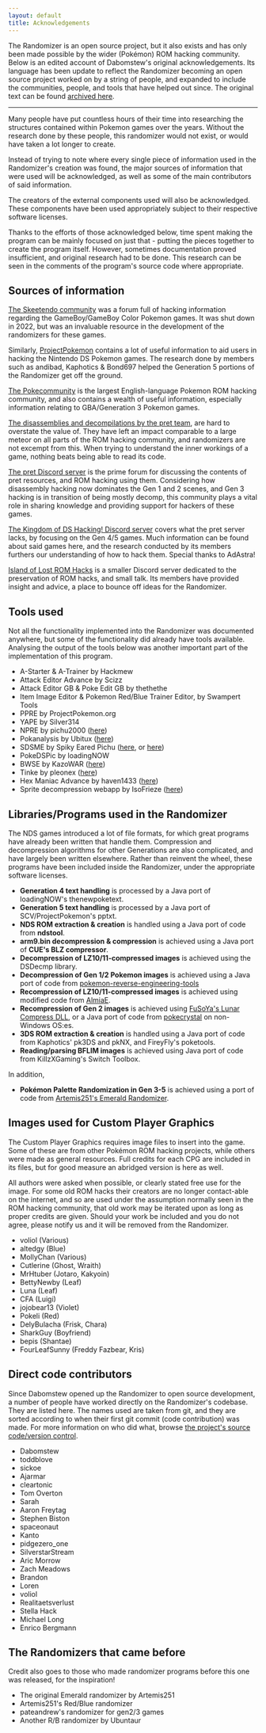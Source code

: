 ```yaml
---
layout: default
title: Acknowledgements
---
```


The Randomizer is an open source project, but it also exists and has only been made possible by the wider (Pokémon) ROM hacking community. Below is an edited account of Dabomstew's original acknowledgements. Its language has been update to reflect the Randomizer becoming an open source project worked on by a string of people, and expanded to include the communities, people, and tools that have helped out since. The original text can be found [archived here](https://web.archive.org/web/20240110170403/https://pokehacks.dabomstew.com/randomizer/acks.php).

---

Many people have put countless hours of their time into researching the structures contained within Pokemon games over the years. Without the research done by these people, this randomizer would not exist, or would have taken a lot longer to create.

Instead of trying to note where every single piece of information used in the Randomizer's creation was found, the major sources of information that were used will be acknowledged, as well as some of the main contributors of said information.

The creators of the external components used will also be acknowledged. These components have been used appropriately subject to their respective software licenses.

Thanks to the efforts of those acknowledged below, time spent making the program can be mainly focused on just that - putting the pieces together to create the program itself. However, sometimes documentation proved insufficient, and original research had to be done. This research can be seen in the comments of the program's source code where appropriate.

## Sources of information

[The Skeetendo community](https://web.archive.org/web/20220929151130/https://hax.iimarckus.org/topic/8058/) was a forum full of hacking information regarding the GameBoy/GameBoy Color Pokemon games. It was shut down in 2022, but was an invaluable resource in the development of the randomizers for these games.

Similarly, [ProjectPokemon](https://projectpokemon.org/) contains a lot of useful information to aid users in hacking the Nintendo DS Pokemon games. The research done by members such as andibad, Kaphotics & Bond697 helped the Generation 5 portions of the Randomizer get off the ground.

[The Pokecommunity](https://www.pokecommunity.com/) is the largest English-language Pokemon ROM hacking community, and also contains a wealth of useful information, especially information relating to GBA/Generation 3 Pokemon games.

[The disassemblies and decompilations by the pret team](https://pret.github.io/), are hard to overstate the value of. They have left an impact comparable to a large meteor on all parts of the ROM hacking community, and randomizers are not excempt from this. When trying to understand the inner workings of a game, nothing beats being able to read its code. 

[The pret Discord server](https://discord.com/invite/d5dubZ3) is the prime forum for discussing the contents of pret resources, and ROM hacking using them. Considering how disassembly hacking now dominates the Gen 1 and 2 scenes, and Gen 3 hacking is in transition of being mostly decomp, this community plays a vital role in sharing knowledge and providing support for hackers of these games.

[The Kingdom of DS Hacking! Discord server](https://discord.com/invite/m4XcSTB4ga) covers what the pret server lacks, by focusing on the Gen 4/5 games. Much information can be found about said games here, and the research conducted by its members furthers our understanding of how to hack them. Special thanks to AdAstra!

[Island of Lost ROM Hacks](https://discord.gg/NrPDYB2mtW) is a smaller Discord server dedicated to the preservation of ROM hacks, and small talk. Its members have provided insight and advice, a place to bounce off ideas for the Randomizer.

## Tools used

Not all the functionality implemented into the Randomizer was documented anywhere, but some of the functionality did already have tools available. Analysing the output of the tools below was another important part of the implementation of this program.

- A-Starter & A-Trainer by Hackmew
- Attack Editor Advance by Scizz
- Attack Editor GB & Poke Edit GB by thethethe
- Item Image Editor & Pokemon Red/Blue Trainer Editor, by Swampert Tools
- PPRE by ProjectPokemon.org
- YAPE by Silver314
- NPRE by pichu2000 ([here](https://code.google.com/archive/p/nintendo-pokemon-rom-editor/))
- Pokanalysis by Ubitux ([here](https://github.com/ubitux/pokanalysis))
- SDSME by Spiky Eared Pichu ([here](https://projectpokemon.org/home/files/file/2099-spikys-ds-map-editor-sdsme/), or [here](https://github.com/Skareeg/SDSME))
- PokeDSPic by loadingNOW
- BWSE by KazoWAR ([here](https://projectpokemon.org/home/forums/topic/13424-kazos-bw-tools/))
- Tinke by pleonex ([here](https://github.com/pleonex/tinke))
- Hex Maniac Advance by haven1433 ([here](https://github.com/haven1433/HexManiacAdvance))
- Sprite decompression webapp by IsoFrieze ([here](https://rgmechex.com/tech/gen1decompress.html)) 

## Libraries/Programs used in the Randomizer

The NDS games introduced a lot of file formats, for which great programs have already been written that handle them. Compression and decompression algorithms for other Generations are also complicated, and have largely been written elsewhere. Rather than reinvent the wheel, these programs have been included inside the Randomizer, under the appropriate software licenses.

- **Generation 4 text handling** is processed by a Java port of loadingNOW's thenewpoketext.
- **Generation 5 text handling** is processed by a Java port of SCV/ProjectPokemon's pptxt.
- **NDS ROM extraction & creation** is handled using a Java port of code from **ndstool**.
- **arm9.bin decompression & compression** is achieved using a Java port of **CUE's BLZ compressor**.
- **Decompression of LZ10/11-compressed images** is achieved using the DSDecmp library.
- **Decompression of Gen 1/2 Pokemon images** is achieved using a Java port of code from [pokemon-reverse-engineering-tools](https://github.com/pret/pokemon-reverse-engineering-tools)
- **Recompression of LZ10/11-compressed images** is achieved using modified code from [AlmiaE](https://github.com/SunakazeKun/AlmiaE).
- **Recompression of Gen 2 images** is achieved using [FuSoYa's Lunar Compress DLL](https://fusoya.eludevisibility.org/lc/index.html), or a Java port of code from [pokecrystal](https://github.com/pret/pokecrystal) on non-Windows OS:es. 
- **3DS ROM extraction & creation** is handled using a Java port of code from Kaphotics' pk3DS and pkNX, and FireyFly's poketools.
- **Reading/parsing BFLIM images** is achieved using Java port of code from KillzXGaming's Switch Toolbox.  

In addition,

- **Pokémon Palette Randomization in Gen 3-5** is achieved using a port of code from [Artemis251's Emerald Randomizer](http://artemis251.fobby.net/downloads/emerald/).

## Images used for Custom Player Graphics

The Custom Player Graphics requires image files to insert into the game. Some of these are from other Pokémon ROM hacking projects, while others were made as general resources. Full credits for each CPG are included in its files, but for good measure an abridged version is here as well. 

All authors were asked when possible, or clearly stated free use for the image. For some old ROM hacks their creators are no longer contact-able on the internet, and so are used under the assumption normally seen in the ROM hacking community, that old work may be iterated upon as long as proper credits are given. Should your work be included and you do not agree, please notify us and it will be removed from the Randomizer.

- voliol (Various)
- altedgy (Blue)
- MollyChan (Various)
- Cutlerine (Ghost, Wraith)
- MrHtuber (Jotaro, Kakyoin)
- BettyNewby (Leaf)
- Luna (Leaf)
- CFA (Luigi)
- jojobear13 (Violet)
- Pokeli (Red)
- DelyBulacha (Frisk, Chara)
- SharkGuy (Boyfriend)
- bepis (Shantae)
- FourLeafSunny (Freddy Fazbear, Kris)

## Direct code contributors

Since Dabomstew opened up the Randomizer to open source development, a number of people have worked directly on the Randomizer's codebase. They are listed here. The names used are taken from git, and they are sorted according to when their first git commit (code contribution) was made. For more information on who did what, browse [the project's source code/version control](https://github.com/upr-fvx/universal-pokemon-randomizer-fvx).

- Dabomstew 
- toddblove 
- sickoe 
- Ajarmar 
- cleartonic 
- Tom Overton 
- Sarah 
- Aaron Freytag 
- Stephen Biston 
- spaceonaut
- Kanto 
- pidgezero_one
- SilverstarStream 
- Aric Morrow 
- Zach Meadows 
- Brandon 
- Loren
- voliol
- Realitaetsverlust 
- Stella Hack 
- Michael Long
- Enrico Bergmann

<!--- "Randomizer" is intentionally capitalized in this subheading. Normally on this website it is only capitalized while referring to the UPR, while the concept or randomizers is not. However, here we are paying respects and thus following the "capitalization means respect" principle. Plus Dabomstew capitalized it this way lol.-->
## The Randomizers that came before 

Credit also goes to those who made randomizer programs before this one was released, for the inspiration!

- The original Emerald randomizer by Artemis251
- Artemis251's Red/Blue randomizer
- pateandrew's randomizer for gen2/3 games
- Another R/B randomizer by Ubuntaur
